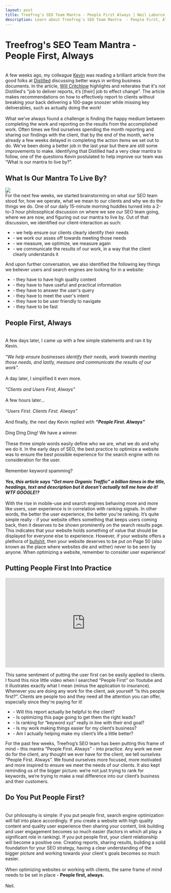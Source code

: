 ```yaml
---
layout: post
title: Treefrog's SEO Team Mantra - People First Always | Neil Laborce
description: Learn about Treefrog's SEO Team Mantra  - People First, Always. Read about it's origin and what it means to the SEO team.
---
```

  <h1>Treefrog's SEO Team Mantra - People First, Always</h1>
  <br>A few weeks ago, my colleague <a href="https://twitter.com/KevinCobus">Kevin</a> was reading a brilliant article from the good folks at <a href="https://www.distilled.net/resources/better-business-documents-guide">Distilled</a> discussing  better ways in writing business documents. In the article, <a href="https://www.distilled.net/about/people/will-critchlow/">Will Critchlow</a> highlights and reiterates that it's not Distilled's "job to deliver reports, it’s [their] job to effect change". The article makes recommendations on how to effectively report to clients without breaking your back delivering a 100-page snoozer while missing key deliverables, such as actually doing the work! 
  <br>
  <br>What we’ve always found a challenge is finding the happy medium between completing the work and reporting on the results from the accomplished work. Often times we find ourselves spending the month reporting and sharing our findings with the client, that by the end of the month, we’re already a few weeks delayed in completing the action items we set out to do. We’ve been doing a better job in the last year but there are still some improvements to make. Identifying that Distilled had a very clear mantra to follow, one of the questions Kevin postulated to help improve our team was “What is our mantra to live by?”.
  <br>
  <h2>What Is Our Mantra To Live By?</h2>
  <img src="http://www.neillaborce.com/images/seo-mantra.png">
  <br>For the next few weeks, we started brainstorming on what our SEO team stood for, how we operate, what we mean to our clients and why we do the things we do. One of our daily 15-minute morning huddles turned into a 2-to-3 hour philosophical discussion on where we see our SEO team going, where we are now, and figuring out our mantra to live by. Out of that discussion, we identified our client-interaction as such:
  <br>
  <ul>
    <li>- we help ensure our clients clearly identify their needs</li>
    <li>- we work our asses off towards meeting those needs</li>
    <li>- we measure, we optimize, we measure again</li>
    <li>- we communicate the results of our work, in a way that the client clearly understands it</li>
  </ul>
  And upon further conversation, we also identified the following key things we believer users and search engines are looking for in a website:
  <br>
  <ul>
    <li>- they have to have high quality content</li>
    <li>- they have to have useful and practical information</li>
    <li>- they have to answer the user's query</li>
    <li>- they have to meet the user's intent</li>
    <li>- they have to be user friendly to navigate</li>
    <li>- they have to be fast</li>
  </ul>
  <h2>People First, Always</h2>
  <br>A few days later, I came up with a few simple statements and ran it by Kevin.
  <br>
  <br><i>“We help ensure businesses identify their needs, work towards meeting those needs, and lastly, measure and communicate the results of our work”.</i>
  <br>
  <br>A day later, I simplified it even more.
  <br>
  <br><i>“Clients and Users First, Always”</i>
  <br>
  <br>A few hours later…
  <br>
  <br><i>“Users First. Clients First. Always”</i>
  <br>
  <br>And finally, the next day Kevin replied with <i><b>“People First. Always”</b></i>
  <br>
  <br>Ding Ding Ding! We have a winner.
  <br>
  <br>These three simple words easily define who we are, what we do and why we do it. In the early days of SEO, the best practice to optimize a website was to ensure the best possible experience for the search engine with no consideration for the user. 
  <br>
  <br>Remember keyword spamming? 
  <br>
  <br><i><b>Yes, this article says “Get more Organic Traffic” a billion times in the title, headings, text and description but it doesn’t actually tell me how do it! WTF GOOGLE!?</b></i>
  <br>
  <br>With the rise in mobile-use and search engines behaving more and more like users, user experience is in correlation with ranking signals. In other words, the better the user experience, the better you're ranking. It’s quite simple really - if your website offers something that keeps users coming back, then it deserves to be shown prominently on the search results page. This indicates that your website holds something of value that should be displayed for everyone else to experience. However, if your website offers a plethora of <a href="http://deathtobullshit.com">bullshit</a>, then your website deserves to be put on Page 50 (also known as the place where websites die and wither) never to be seen by anyone. When optimizing a website, remember to consider user experience!
  <br>
  <h2>Putting People First Into Practice</h2>
  <div class="video-container">
  <iframe width="500" height="281" src="https://www.youtube.com/embed/C8m-cPVKEbY?rel=0" frameborder="0" allowfullscreen></iframe>
  </div>
  
  This same sentiment of putting the user first can be easily applied to clients. I found this nice little video when I searched “People First” on Youtube and it illustrates exactly what I mean (minus the application to insurance). Whenever you are doing any work for the client, ask yourself “Is this people first?”. Clients are people too and they need all the attention you can offer, especially since they're paying for it!
  <br>
  <ul>
	  <li>- Will this report actually be helpful to the client?</li>
	  <li>- Is optimizing this page going to get them the right leads?</li>
	  <li>- Is ranking for “keyword xyz” really in line with their end goal?</li>
	  <li>- Is my work making things easier for my client’s business?</li>
	  <li>- Am I actually helping make my client’s life a little better?</li> 
  </ul>
  For the past few weeks, Treefrog’s SEO team has been putting this frame of mind – this mantra “People First. Always” - into practice. Any work we ever do for the client, any thought we ever have for the client, we tell ourselves “People First. Always”. We found ourselves more focused, more motivated and more inspired to ensure we meet the needs of our clients. It also kept reminding us of the bigger picture: we’re not just trying to rank for keywords, we’re trying to make a real difference into our client’s business and their customers.
  <br>
  <h2>Do You Put People First?</h2>
  <br>Our philosophy is simple: if you put people first, search engine optimization will fall into place accordingly. If you create a website with high quality content and quality user experience then sharing your content, link building and user engagement becomes so much easier (factors in which all play a significant role in ranking). If you put people first, your client relationship will become a positive one. Creating reports, sharing results, building a solid foundation for your SEO strategy, having a clear understanding of the bigger picture and working towards your client's goals becomes so much easier.
  <br>
  <br>When optimizing websites or working with clients, the same frame of mind needs to be set in place - <b>People first, always.</b>
  <br>
  <br>Neil.
  <br>
  <br>
